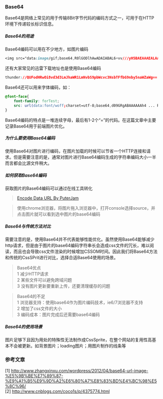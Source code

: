 ### Base64
Base64是网络上常见的用于传输8Bit字节代码的编码方式之一，可用于在HTTP环境下传递较长标识信息。

##### Base64的用途
Base64编码可以用在不少地方，如图片编码

```CSS
<img src="data:image/gif;base64,R0lGODlhAwADAIABAL6+vv///yH5BAEAAAEALAAAAAADAAMAAAIDjA9WADs=" />
```

还有大家常见的迅雷下载地址也是使用Base64编码
```CSS
thunder://QUFodHRwOi8vd3d3LmJhaWR1LmNvbS9pbWcvc3NsbTFfbG9nby5naWZaWg==
```

Base64还可以用来字体编码，如：

```CSS
@font-face{
    font-family: forTest;
    src: url(data:font/woff;charset=utf-8;base64,d09GRgABAAAAAAh4 ... RFERuENEGADl7JlY=) format('woff');
}
```

Base64编码的特点是一堆连续字母，最后有1-2个“=”的代码。在这篇文章中主要记录Base64用于前端图片优化。

##### 为什么要使用Base64编码
使用Base64对图片进行编码，在图片加载的时候可以节省一个HTTP连接和请求。但是需要注意的是，通常对图片进行Base64编码生成的字符串编码大小一半而言都会比源文件稍大。

##### 如何获取Base64编码
获取图片的Base64编码可以通过在线工具转化
> [Encode Data URL By PuterJam](http://www.pjhome.net/web/html5/encodeDataUrl.htm)  

> 使用chrome浏览器，将图片拖入浏览器中，打开console选择source，并点击图片就可以看到选中图片的base64编码

##### Base64与传统方法对比
需要注意的是，使用Base64并不代表能够性能优化。虽然使用Base64能够减少http请求，但是由于图片的base64编码字符串长会造成css文件的冗长，难以阅读，而且也会导致css文件渲染的时候增加CSSOM时间。因此我们将Base64方法和传统的CssSPrit进行对比，选择合适Base64使用的场景。

> Base64优点  
1 减少HTTP请求    
2 某些文件可以避免跨域问题    
3 没有图片更新要重新上传，还要清理缓存的问题    

> Base64的不足  
1 浏览器支持：使用base64作为图片编码技术，ie6/7浏览器不支持  
2 增加了css文件的大小  
3 编码成本：图片完成后还需要base64编码  

##### Base64的使用场景
图片足够下且因为用处的特殊性无法制作成CssSprite，在整个网站的复用性高基本不会被更新。如背景图片；loading图片；用图片制作的线条等

### 参考文章
[1] http://www.zhangxinxu.com/wordpress/2012/04/base64-url-image-%E5%9B%BE%E7%89%87-%E9%A1%B5%E9%9D%A2%E6%80%A7%E8%83%BD%E4%BC%98%E5%8C%96/    
[2] http://www.cnblogs.com/coco1s/p/4375774.html    

